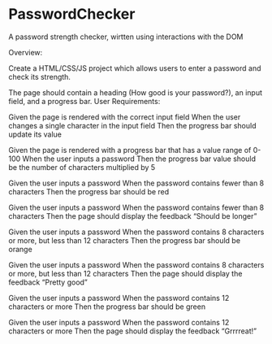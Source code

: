 # PasswordChecker
 A password strength checker, wirtten using interactions with the DOM

Overview:


Create a HTML/CSS/JS project which allows users to enter a password and check its strength.


The page should contain a heading (How good is your password?), an input field, and a progress bar.
 User Requirements:


Given the page is rendered with the correct input field
When the user changes a single character in the input field
Then the progress bar should update its value
 
Given the page is rendered with a progress bar that has a value range of 0-100
When the user inputs a password
Then the progress bar value should be the number of characters multiplied by 5
 
Given the user inputs a password
When the password contains fewer than 8 characters
Then the progress bar should be red
 
Given the user inputs a password
When the password contains fewer than 8 characters
Then the page should display the feedback “Should be longer”
 
Given the user inputs a password
When the password contains 8 characters or more, but less than 12 characters
Then the progress bar should be orange
 
Given the user inputs a password
When the password contains 8 characters or more, but less than 12 characters
Then the page should display the feedback “Pretty good”
 
Given the user inputs a password
When the password contains 12 characters or more
Then the progress bar should be green
 
Given the user inputs a password
When the password contains 12 characters or more
Then the page should display the feedback “Grrrreat!”